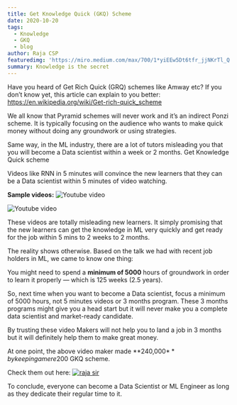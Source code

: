 ```yaml
---
title: Get Knowledge Quick (GKQ) Scheme
date: 2020-10-20
tags: 
  - Knowledge
  - GKQ
  - blog
author: Raja CSP
featuredimg: 'https://miro.medium.com/max/700/1*yiEEw5Dt6tfr_jjNKrTl_Q.jpeg'
summary: Knowledge is the secret
---
```


Have you heard of Get Rich Quick (GRQ) schemes like Amway etc? If you don’t know yet, this article can explain to you better: https://en.wikipedia.org/wiki/Get-rich-quick_scheme

We all know that Pyramid schemes will never work and it’s an indirect Ponzi scheme. It is typically focusing on the audience who wants to make quick money without doing any groundwork or using strategies.

Same way, in the ML industry, there are a lot of tutors misleading you that you will become a Data scientist within a week or 2 months.
Get Knowledge Quick scheme

Videos like RNN in 5 minutes will convince the new learners that they can be a Data scientist within 5 minutes of video watching.

**Sample videos:**
![Youtube video](https://youtu.be/2FmcHiLCwTU)

![Youtube video](https://youtu.be/9rDhY1P3YLA)

These videos are totally misleading new learners. It simply promising that the new learners can get the knowledge in ML very quickly and get ready for the job within 5 mins to 2 weeks to 2 months.

The reality shows otherwise. Based on the talk we had with recent job holders in ML, we came to know one thing:

You might need to spend a **minimum of 5000** hours of groundwork in order to learn it properly — which is 125 weeks (2.5 years).

So, next time when you want to become a Data scientist, focus a minimum of 5000 hours, not 5 minutes videos or 3 months program. These 3 months programs might give you a head start but it will never make you a complete data scientist and market-ready candidate.

By trusting these video Makers will not help you to land a job in 3 months but it will definitely help them to make great money.

At one point, the above video maker made **240,000$** by keeping a mere 200$ GKQ scheme.

Check them out here:
[![raja sir](http://img.youtube.com/vi/7jmBE4yPrOs/0.jpg)](http://www.youtube.com/watch?v=7jmBE4yPrOs "yT video")

To conclude, everyone can become a Data Scientist or ML Engineer as long as they dedicate their regular time to it.